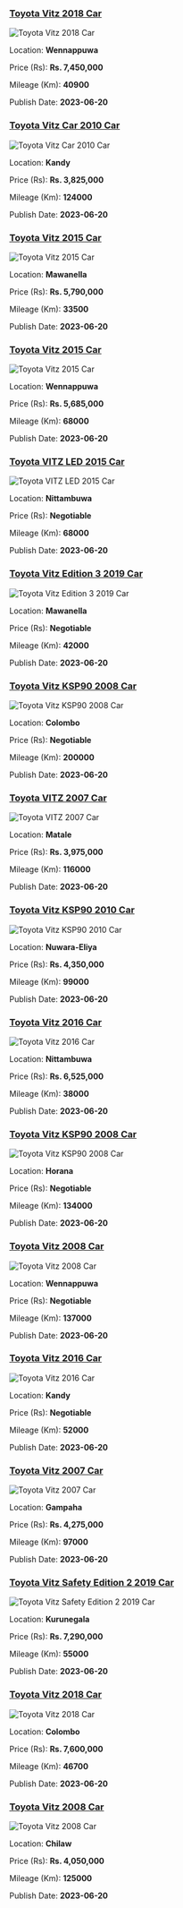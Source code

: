 
<!-- 5cfb35d782e9bf03945b12d03755990a -->

### [Toyota Vitz 2018 Car](https://riyasewana.com/buy/toyota-vitz-sale-wennappuwa-6515771)

![Toyota Vitz 2018 Car](https://riyasewana.com/thumb/thumbtoyota-vitz-20932114151.jpg)

Location: **Wennappuwa**

Price (Rs): **Rs. 7,450,000**

Mileage (Km): **40900**

Publish Date: **2023-06-20**


<!-- 7044e6accf6b8a0a1dcac756f5b79f38 -->

### [Toyota Vitz Car 2010 Car](https://riyasewana.com/buy/toyota-vitz-car-sale-kandy-6515634)

![Toyota Vitz Car 2010 Car](https://riyasewana.com/thumb/thumbtoyota-vitz-car-2010-209092912421.jpg)

Location: **Kandy**

Price (Rs): **Rs. 3,825,000**

Mileage (Km): **124000**

Publish Date: **2023-06-20**


<!-- 455ddc14fed803ab5c872a9522d3bfd2 -->

### [Toyota Vitz 2015 Car](https://riyasewana.com/buy/toyota-vitz-sale-mawanella-6515583)

![Toyota Vitz 2015 Car](https://riyasewana.com/thumb/thumbtoyota-vitz-2015-209021812771.jpg)

Location: **Mawanella**

Price (Rs): **Rs. 5,790,000**

Mileage (Km): **33500**

Publish Date: **2023-06-20**


<!-- 2f61aa1a7c684a93c2a724c2cc2d8c0e -->

### [Toyota Vitz 2015 Car](https://riyasewana.com/buy/toyota-vitz-sale-wennappuwa-6515434)

![Toyota Vitz 2015 Car](https://riyasewana.com/thumb/thumbtoyota-vitz-2015-208404612921.jpg)

Location: **Wennappuwa**

Price (Rs): **Rs. 5,685,000**

Mileage (Km): **68000**

Publish Date: **2023-06-20**


<!-- 175f9c92b871f290d5fc45acac9a2b01 -->

### [Toyota VITZ LED 2015 Car](https://riyasewana.com/buy/toyota-vitz-led-sale-nittambuwa-6515410)

![Toyota VITZ LED 2015 Car](https://riyasewana.com/thumb/thumbtoyota-vitz-led-2083755901.jpg)

Location: **Nittambuwa**

Price (Rs): **Negotiable**

Mileage (Km): **68000**

Publish Date: **2023-06-20**


<!-- 8058f6e8c7701cc1125ada1b87faf7bb -->

### [Toyota Vitz Edition 3 2019 Car](https://riyasewana.com/buy/toyota-vitz-edition-sale-mawanella-6515369)

![Toyota Vitz Edition 3 2019 Car](https://riyasewana.com/thumb/thumbtoyota-vitz-edition-2019-208335512352.jpg)

Location: **Mawanella**

Price (Rs): **Negotiable**

Mileage (Km): **42000**

Publish Date: **2023-06-20**


<!-- c398f33dc753994cbed2766c8f3d1b4e -->

### [Toyota Vitz KSP90 2008 Car](https://riyasewana.com/buy/toyota-vitz-ksp90-sale-colombo-6515270)

![Toyota Vitz KSP90 2008 Car](https://riyasewana.com/thumb/thumbtoyota-vitz-ksp90-2082006541.jpg)

Location: **Colombo**

Price (Rs): **Negotiable**

Mileage (Km): **200000**

Publish Date: **2023-06-20**


<!-- 74b0f68ae688990fd9f1ce986c77b6a8 -->

### [Toyota VITZ 2007 Car](https://riyasewana.com/buy/toyota-vitz-sale-matale-6515193)

![Toyota VITZ 2007 Car](https://riyasewana.com/thumb/thumbtoyota-vitz-2007-208065312621.jpg)

Location: **Matale**

Price (Rs): **Rs. 3,975,000**

Mileage (Km): **116000**

Publish Date: **2023-06-20**


<!-- 5e780b4f7d0fc731b6fa1cf451bc8a32 -->

### [Toyota Vitz KSP90 2010 Car](https://riyasewana.com/buy/toyota-vitz-ksp90-sale-nuwara-eliya-6515182)

![Toyota Vitz KSP90 2010 Car](https://riyasewana.com/thumb/thumbtoyota-vitz-ksp90-2010-208052312861.jpg)

Location: **Nuwara-Eliya**

Price (Rs): **Rs. 4,350,000**

Mileage (Km): **99000**

Publish Date: **2023-06-20**


<!-- 4455153cdc625f77e4e6db0e8df72211 -->

### [Toyota Vitz 2016 Car](https://riyasewana.com/buy/toyota-vitz-sale-nittambuwa-6515166)

![Toyota Vitz 2016 Car](https://riyasewana.com/thumb/thumbtoyota-vitz-led-2080231421.jpg)

Location: **Nittambuwa**

Price (Rs): **Rs. 6,525,000**

Mileage (Km): **38000**

Publish Date: **2023-06-20**


<!-- 30dc0ca04df0ae7ee261e548bba12d23 -->

### [Toyota Vitz KSP90 2008 Car](https://riyasewana.com/buy/toyota-vitz-ksp90-sale-horana-6514752)

![Toyota Vitz KSP90 2008 Car](https://riyasewana.com/thumb/thumbtoyota-vitz-ksp90-2008-206405412291.jpg)

Location: **Horana**

Price (Rs): **Negotiable**

Mileage (Km): **134000**

Publish Date: **2023-06-20**


<!-- d1a22dfc4cea879c86347d4b04a6b825 -->

### [Toyota Vitz 2008 Car](https://riyasewana.com/buy/toyota-vitz-sale-wennappuwa-6514732)

![Toyota Vitz 2008 Car](https://riyasewana.com/thumb/thumbtoyota-vitz-2008-206365412451.jpg)

Location: **Wennappuwa**

Price (Rs): **Negotiable**

Mileage (Km): **137000**

Publish Date: **2023-06-20**


<!-- 53e4c12af2ebfe906dafab504ced58b3 -->

### [Toyota Vitz 2016 Car](https://riyasewana.com/buy/toyota-vitz-sale-kandy-6514731)

![Toyota Vitz 2016 Car](https://riyasewana.com/thumb/thumbtoyota-vitz-206362222851.jpg)

Location: **Kandy**

Price (Rs): **Negotiable**

Mileage (Km): **52000**

Publish Date: **2023-06-20**


<!-- 4c9cd491d4029aa83e5867af3cd84fb1 -->

### [Toyota Vitz 2007 Car](https://riyasewana.com/buy/toyota-vitz-sale-gampaha-6514682)

![Toyota Vitz 2007 Car](https://riyasewana.com/thumb/thumbtoyota-vitz-2007-206180212551.jpg)

Location: **Gampaha**

Price (Rs): **Rs. 4,275,000**

Mileage (Km): **97000**

Publish Date: **2023-06-20**


<!-- f098e21480c1391ef5432f7e0a8c74cb -->

### [Toyota Vitz Safety Edition 2 2019 Car](https://riyasewana.com/buy/toyota-vitz-safety-sale-kurunegala-6514551)

![Toyota Vitz Safety Edition 2 2019 Car](https://riyasewana.com/thumb/thumbtoyota-vitz-safety-2019-204224012971.jpg)

Location: **Kurunegala**

Price (Rs): **Rs. 7,290,000**

Mileage (Km): **55000**

Publish Date: **2023-06-20**


<!-- aaa961330b6c685c936ecc6e40dbe88e -->

### [Toyota Vitz 2018 Car](https://riyasewana.com/buy/toyota-vitz-sale-colombo-6514540)

![Toyota Vitz 2018 Car](https://riyasewana.com/thumb/thumbtoyota-vitz-2018-202571912681.jpg)

Location: **Colombo**

Price (Rs): **Rs. 7,600,000**

Mileage (Km): **46700**

Publish Date: **2023-06-20**


<!-- 7929176efb43080dca79a1f1839b9e32 -->

### [Toyota Vitz 2008 Car](https://riyasewana.com/buy/toyota-vitz-sale-chilaw-6514536)

![Toyota Vitz 2008 Car](https://riyasewana.com/thumb/thumbtoyota-vitz-2021400761.jpg)

Location: **Chilaw**

Price (Rs): **Rs. 4,050,000**

Mileage (Km): **125000**

Publish Date: **2023-06-20**

